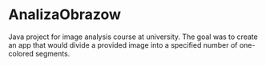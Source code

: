 # AnalizaObrazow

Java project for image analysis course at university. 
The goal was to create an app that would divide a provided image into a specified number of one-colored segments.
